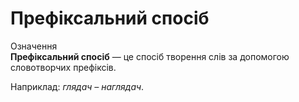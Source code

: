 # Префіксальний спосіб

<div class="space">
<div class="eoz-wrap">
<span class="eoz">Означення</span>
<div class="eoz-text">
<b>Префіксальний спосіб</b> — це спосiб творення слiв за допомогою словотворчих префiксiв.
</div>
</div>
</div>


Наприклад: <i>глядач – наглядач</i>.